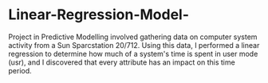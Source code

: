 # Linear-Regression-Model-
 Project in Predictive Modelling involved gathering data on computer system activity from a Sun Sparcstation 20/712. Using this data, I performed a linear regression to determine how much of a system's time is spent in user mode (usr), and I discovered that every attribute has an impact on this time period.
